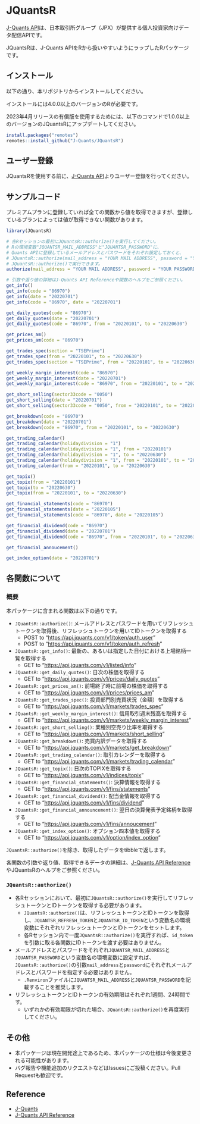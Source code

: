 
# JQuantsR

<!-- badges: start -->
<!-- badges: end -->

[J-Quants
API](https://jpx-jquants.com/)は、日本取引所グループ（JPX）が提供する個人投資家向けデータ配信APIです。

JQuantsRは、J-Quants
APIをRから扱いやすいようにラップしたRパッケージです。

## インストール

以下の通り、本リポジトリからインストールしてください。

インストールには4.0.0以上のバージョンのRが必要です。

2023年4月リリースの有償版を使用するためには、以下のコマンドで1.0.0以上のバージョンのJQuantsRにアップデートしてください。

``` r
install.packages("remotes")
remotes::install_github("J-Quants/JQuantsR")
```

## ユーザー登録

JQuantsRを使用する前に、[J-Quants
API](https://jpx-jquants.com/)よりユーザー登録を行ってください。

## サンプルコード

プレミアムプランに登録していれば全ての関数から値を取得できますが、登録しているプランによっては値が取得できない関数があります。

``` r
library(JQuantsR)

# 各Rセッションの最初にJQuantsR::authorize()を実行してください。
# Rの環境変数"JQUANTSR_MAIL_ADDRESS"と"JQUANTSR_PASSWORD"に、
# Quants APIに登録しているメールアドレスとパスワードをそれぞれ設定しておくと、
# JQuantsR::authorize(mail_address = "YOUR MAIL ADDRESS", password = "YOUR PASSWORD")の代わりに
# JQuantsR::authorize()で実行できます。
authorize(mail_address = "YOUR MAIL ADDRESS", password = "YOUR PASSWORD")

# 引数や返り値の詳細はJ-Quants API Referenceや関数のヘルプをご参照ください。
get_info()
get_info(code = "86970")
get_info(date = "20220701")
get_info(code = "86970", date = "20220701")

get_daily_quotes(code = "86970")
get_daily_quotes(date = "20220701")
get_daily_quotes(code = "86970", from = "20220101", to = "20220630")

get_prices_am()
get_prices_am(code = "86970")

get_trades_spec(section = "TSEPrime")
get_trades_spec(from = "20220101", to = "20220630")
get_trades_spec(section = "TSEPrime", from = "20220101", to = "20220630")

get_weekly_margin_interest(code = "86970")
get_weekly_margin_interest(date = "20220701")
get_weekly_margin_interest(code = "86970", from = "20220101", to = "20220630")

get_short_selling(sector33code = "0050")
get_short_selling(date = "20220701")
get_short_selling(sector33code = "0050", from = "20220101", to = "20220630")

get_breakdown(code = "86970")
get_breakdown(date = "20220701")
get_breakdown(code = "86970", from = "20220101", to = "20220630")

get_trading_calendar()
get_trading_calendar(holidaydivision = "1")
get_trading_calendar(holidaydivision = "1", from = "20220101")
get_trading_calendar(holidaydivision = "1", to = "20220630")
get_trading_calendar(holidaydivision = "1", from = "20220101", to = "20220630")
get_trading_calendar(from = "20220101", to = "20220630")

get_topix()
get_topix(from = "20220101")
get_topix(to = "20220630")
get_topix(from = "20220101", to = "20220630")

get_financial_statements(code = "86970")
get_financial_statements(date = "20220105")
get_financial_statements(code = "86970", date = "20220105")

get_financial_dividend(code = "86970")
get_financial_dividend(date = "20220701")
get_financial_dividend(code = "86970", from = "20220101", to = "20220630")

get_financial_annoucement()

get_index_option(date = "20220701")
```

## 各関数について

### 概要

本パッケージに含まれる関数は以下の通りです。

- `JQuantsR::authorize()`:
  メールアドレスとパスワードを用いてリフレッシュトークンを取得後、リフレッシュトークンを用いてIDトークンを取得する
  - POST to “<https://api.jquants.com/v1/token/auth_user>”
  - POST to “<https://api.jquants.com/v1/token/auth_refresh>”
- `JQuantsR::get_info()`:
  最新の、あるいは指定した日付における上場銘柄一覧を取得する
  - GET to “<https://api.jquants.com/v1/listed/info>”
- `JQuantsR::get_daily_quotes()`: 日次の株価を取得する
  - GET to “<https://api.jquants.com/v1/prices/daily_quotes>”
- `JQuantsR::get_prices_am()`: 前場終了時に前場の株価を取得する
  - GET to “<https://api.jquants.com/v1/prices/prices_am>”
- `JQuantsR::get_trades_spec()`: 投資部門別売買状況（金額）を取得する
  - GET to “<https://api.jquants.com/v1/markets/trades_spec>”
- `JQuantsR::get_weekly_margin_interest()`: 信用取引週末残高を取得する
  - GET to “<https://api.jquants.com/v1/markets/weekly_margin_interest>”
- `JQuantsR::get_short_selling()`: 業種別空売り比率を取得する
  - GET to “<https://api.jquants.com/v1/markets/short_selling>”
- `JQuantsR::get_breakdown()`: 売買内訳データを取得する
  - GET to “<https://api.jquants.com/v1/markets/get_breakdown>”
- `JQuantsR::get_trading_calendar()`: 取引カレンダーを取得する
  - GET to “<https://api.jquants.com/v1/markets/trading_calendar>”
- `JQuantsR::get_topix()`: 日次のTOPIXを取得する
  - GET to “<https://api.jquants.com/v1/indices/topix>”
- `JQuantsR::get_financial_statements()`: 決算情報を取得する
  - GET to “<https://api.jquants.com/v1/fins/statements>”
- `JQuantsR::get_financial_dividend()`: 配当金情報を取得する
  - GET to “<https://api.jquants.com/v1/fins/dividend>”
- `JQuantsR::get_financial_announcement()`:
  翌日の決算発表予定銘柄を取得する
  - GET to “<https://api.jquants.com/v1/fins/annoucement>”
- `JQuantsR::get_index_option()`: オプション四本値を取得する
  - GET to “<https://api.jquants.com/v1/option/index_option>”

`JQuantsR::authorize()`を除き、取得したデータをtibbleで返します。

各関数の引数や返り値、取得できるデータの詳細は、[J-Quants API
Reference](https://jpx.gitbook.io/j-quants-ja/api-reference)やJQuantsRのヘルプをご参照ください。

### `JQuantsR::authorize()`

- 各Rセッションにおいて、最初に`JQuantsR::authorize()`を実行してリフレッシュトークンとIDトークンを取得する必要があります。
  - `JQuantsR::authorize()`は、リフレッシュトークンとIDトークンを取得し、`JQUANTSR_REFRESH_TOKEN`と`JQUANTSR_ID_TOKEN`という変数名の環境変数にそれぞれリフレッシュトークンとIDトークンをセットします。
  - 各Rセッション内で一度`JQuantsR::authorize()`を実行すれば、`id_token`を引数に取る各関数にIDトークンを渡す必要はありません。
- メールアドレスとパスワードをそれぞれ`JQUANTSR_MAIL_ADDRESS`と`JQUANTSR_PASSWORD`という変数名の環境変数に設定すれば、`JQuantsR::authorize()`の引数`mail_address`と`password`にそれぞれメールアドレスとパスワードを指定する必要はありません。
  - `.Renviron`ファイルに`JQUANTSR_MAIL_ADDRESS`と`JQUANTSR_PASSWORD`を記載することを推奨します。
- リフレッシュトークンとIDトークンの有効期限はそれぞれ1週間、24時間です。
  - いずれかの有効期限が切れた場合、`JQuantsR::authorize()`を再度実行してください。

## その他

- 本パッケージは現在開発途上であるため、本パッケージの仕様は今後変更される可能性があります。
- バグ報告や機能追加のリクエストなどはIssuesにご投稿ください。Pull
  Requestも歓迎です。

## Reference

- [J-Quants](https://jpx-jquants.com/)
- [J-Quants API
  Reference](https://jpx.gitbook.io/j-quants-ja/api-reference)
